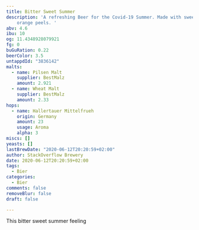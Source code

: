 ```yaml
---
title: Bitter Sweet Summer
description: 'A refreshing Beer for the Covid-19 Summer. Made with sweet and bitter
    orange peels. '
abv: 4.6
ibu: 10
og: 11.4348928079921
fg: 0
buGuRation: 0.22
beerColor: 3.5
untappdId: "3836142"
malts:
  - name: Pilsen Malt
    supplier: BestMalz
    amount: 2.921
  - name: Wheat Malt
    supplier: BestMalz
    amount: 2.33
hops:
  - name: Hallertauer Mittelfrueh
    origin: Germany
    amount: 23
    usage: Aroma
    alpha: 3
miscs: []
yeasts: []
lastBrewDate: "2020-06-12T20:20:59+02:00"
author: StackOverflow Brewery
date: 2020-06-12T20:20:59+02:00
tags:
  - Bier
categories:
  - Bier
comments: false
removeBlur: false
draft: false

---
```

This bitter sweet summer feeling